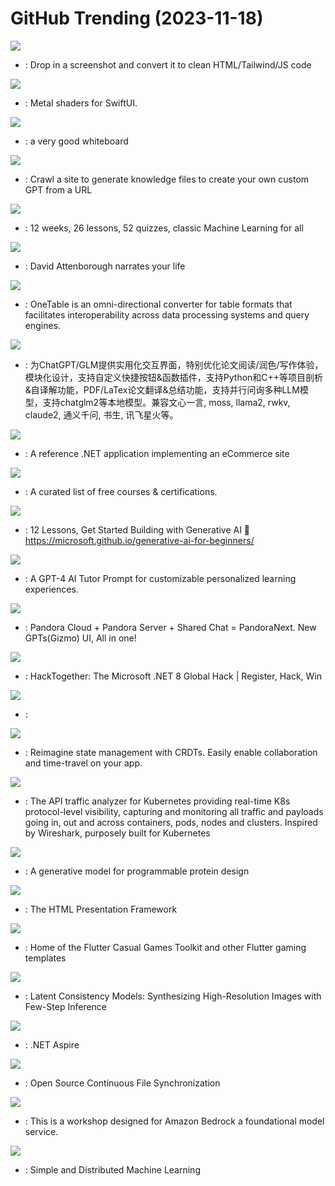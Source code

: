 # GitHub Trending (2023-11-18)

![](https://img.shields.io/badge/TypeScript-New%201-green?style=flat-square&logo=appveyor)
- [](https://github.comundefined): Drop in a screenshot and convert it to clean HTML/Tailwind/JS code

![](https://img.shields.io/badge/Metal-New%20171-green?style=flat-square&logo=appveyor)
- [](https://github.comundefined): Metal shaders for SwiftUI.

![](https://img.shields.io/badge/TypeScript-New%20927-green?style=flat-square&logo=appveyor)
- [](https://github.comundefined): a very good whiteboard

![](https://img.shields.io/badge/TypeScript-New%202-green?style=flat-square&logo=appveyor)
- [](https://github.comundefined): Crawl a site to generate knowledge files to create your own custom GPT from a URL

![](https://img.shields.io/badge/HTML-New%20761-green?style=flat-square&logo=appveyor)
- [](https://github.comundefined): 12 weeks, 26 lessons, 52 quizzes, classic Machine Learning for all

![](https://img.shields.io/badge/Python-New%20636-green?style=flat-square&logo=appveyor)
- [](https://github.comundefined): David Attenborough narrates your life

![](https://img.shields.io/badge/Java-New%20282-green?style=flat-square&logo=appveyor)
- [](https://github.comundefined): OneTable is an omni-directional converter for table formats that facilitates interoperability across data processing systems and query engines.

![](https://img.shields.io/badge/Python-New%20111-green?style=flat-square&logo=appveyor)
- [](https://github.comundefined): 为ChatGPT/GLM提供实用化交互界面，特别优化论文阅读/润色/写作体验，模块化设计，支持自定义快捷按钮&函数插件，支持Python和C++等项目剖析&自译解功能，PDF/LaTex论文翻译&总结功能，支持并行问询多种LLM模型，支持chatglm2等本地模型。兼容文心一言, moss, llama2, rwkv, claude2, 通义千问, 书生, 讯飞星火等。

![](https://img.shields.io/badge/C%23-New%20449-green?style=flat-square&logo=appveyor)
- [](https://github.comundefined): A reference .NET application implementing an eCommerce site

![](https://img.shields.io/badge/none-New%2054-green?style=flat-square&logo=appveyor)
- [](https://github.comundefined): A curated list of free courses & certifications.

![](https://img.shields.io/badge/Jupyter%20Notebook-New%20768-green?style=flat-square&logo=appveyor)
- [](https://github.comundefined): 12 Lessons, Get Started Building with Generative AI 🔗 https://microsoft.github.io/generative-ai-for-beginners/

![](https://img.shields.io/badge/none-New%20675-green?style=flat-square&logo=appveyor)
- [](https://github.comundefined): A GPT-4 AI Tutor Prompt for customizable personalized learning experiences.

![](https://img.shields.io/badge/none-New%20332-green?style=flat-square&logo=appveyor)
- [](https://github.comundefined): Pandora Cloud + Pandora Server + Shared Chat = PandoraNext. New GPTs(Gizmo) UI, All in one!

![](https://img.shields.io/badge/none-New%2017-green?style=flat-square&logo=appveyor)
- [](https://github.comundefined): HackTogether: The Microsoft .NET 8 Global Hack | Register, Hack, Win

![](https://img.shields.io/badge/Python-New%20784-green?style=flat-square&logo=appveyor)
- [](https://github.comundefined): 

![](https://img.shields.io/badge/Rust-New%20407-green?style=flat-square&logo=appveyor)
- [](https://github.comundefined): Reimagine state management with CRDTs. Easily enable collaboration and time-travel on your app.

![](https://img.shields.io/badge/Go-New%2036-green?style=flat-square&logo=appveyor)
- [](https://github.comundefined): The API traffic analyzer for Kubernetes providing real-time K8s protocol-level visibility, capturing and monitoring all traffic and payloads going in, out and across containers, pods, nodes and clusters. Inspired by Wireshark, purposely built for Kubernetes

![](https://img.shields.io/badge/Python-New%2034-green?style=flat-square&logo=appveyor)
- [](https://github.comundefined): A generative model for programmable protein design

![](https://img.shields.io/badge/JavaScript-New%2017-green?style=flat-square&logo=appveyor)
- [](https://github.comundefined): The HTML Presentation Framework

![](https://img.shields.io/badge/Dart-New%205-green?style=flat-square&logo=appveyor)
- [](https://github.comundefined): Home of the Flutter Casual Games Toolkit and other Flutter gaming templates

![](https://img.shields.io/badge/Python-New%20280-green?style=flat-square&logo=appveyor)
- [](https://github.comundefined): Latent Consistency Models: Synthesizing High-Resolution Images with Few-Step Inference

![](https://img.shields.io/badge/C%23-New%20531-green?style=flat-square&logo=appveyor)
- [](https://github.comundefined): .NET Aspire

![](https://img.shields.io/badge/Go-New%2058-green?style=flat-square&logo=appveyor)
- [](https://github.comundefined): Open Source Continuous File Synchronization

![](https://img.shields.io/badge/Jupyter%20Notebook-New%205-green?style=flat-square&logo=appveyor)
- [](https://github.comundefined): This is a workshop designed for Amazon Bedrock a foundational model service.

![](https://img.shields.io/badge/Scala-New%2036-green?style=flat-square&logo=appveyor)
- [](https://github.comundefined): Simple and Distributed Machine Learning

